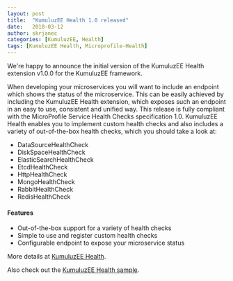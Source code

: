```yaml
---
layout: post
title:  "KumuluzEE Health 1.0 released"
date:   2018-03-12
author: skrjanec
categories: [KumuluzEE, Health]
tags: [KumuluzEE Health, Microprofile-Health]
---
```


We're happy to announce the initial version of the KumuluzEE Health extension v1.0.0 for the KumuluzEE framework.

<!--more-->

When developing your microservices you will want to include an endpoint which shows the status of the microservice. This can be easily achieved by including the KumuluzEE Health extension, which exposes such an endpoint in an easy to use, consistent and unified way. This release is fully compliant with the MicroProfile Service Health Checks specification 1.0. KumuluzEE Health enables you to implement custom health checks and also includes a variety of out-of-the-box health checks, which you should take a look at:

- DataSourceHealthCheck
- DiskSpaceHealthCheck
- ElasticSearchHealthCheck
- EtcdHealthCheck
- HttpHealthCheck
- MongoHealthCheck
- RabbitHealthCheck
- RedisHealthCheck

#### Features

- Out-of-the-box support for a variety of health checks
- Simple to use and register custom health checks
- Configurable endpoint to expose your microservice status

More details at [KumuluzEE Health](https://github.com/kumuluz/kumuluzee-health/blob/master/README.md).

Also check out the
[KumuluzEE Health sample](https://github.com/kumuluz/kumuluzee-samples/tree/master/kumuluzee-health).